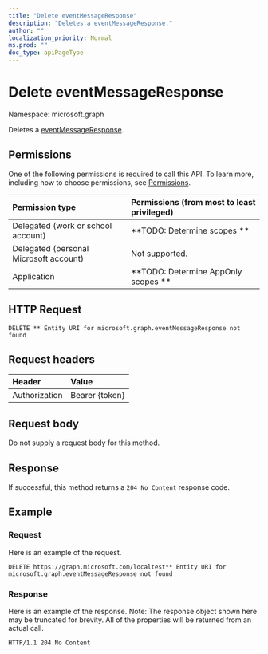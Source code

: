 ```yaml
---
title: "Delete eventMessageResponse"
description: "Deletes a eventMessageResponse."
author: ""
localization_priority: Normal
ms.prod: ""
doc_type: apiPageType
---
```


# Delete eventMessageResponse

Namespace: microsoft.graph

Deletes a [eventMessageResponse](../resources/eventmessageresponse.md).

## Permissions
One of the following permissions is required to call this API. To learn more, including how to choose permissions, see [Permissions](/concepts/permissions-reference.md).

|Permission type|Permissions (from most to least privileged)|
|:---|:---|
|Delegated (work or school account)|**TODO: Determine scopes **|
|Delegated (personal Microsoft account)|Not supported.|
|Application|**TODO: Determine AppOnly scopes **|

## HTTP Request
<!-- {
  "blockType": "ignored"
}
-->
``` http
DELETE ** Entity URI for microsoft.graph.eventMessageResponse not found
```

## Request headers
|Header|Value|
|:---|:---|
|Authorization|Bearer {token}|

## Request body
Do not supply a request body for this method.

## Response
If successful, this method returns a `204 No Content` response code.

## Example

### Request
Here is an example of the request.
<!-- {
  "blockType": "request",
  "name": "delete_eventmessageresponse"
}
-->
``` http
DELETE https://graph.microsoft.com/localtest** Entity URI for microsoft.graph.eventMessageResponse not found
```

### Response
Here is an example of the response. Note: The response object shown here may be truncated for brevity. All of the properties will be returned from an actual call.
<!-- {
  "blockType": "response",
  "truncated": true
}
-->
``` http
HTTP/1.1 204 No Content
```

